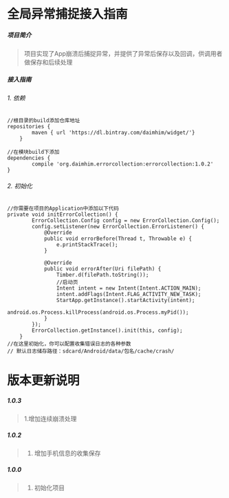 # 全局异常捕捉接入指南
##### 项目简介
> 项目实现了App崩溃后捕捉异常，并提供了异常后保存以及回调，供调用者做保存和后续处理
##### 接入指南
###### 1. 依赖

```
//根目录的build添加仓库地址
repositories {
        maven { url 'https://dl.bintray.com/daimhim/widget/'}
    }

//在模块build下添加
dependencies {
        compile 'org.daimhim.errorcollection:errorcollection:1.0.2'
}
```
###### 2. 初始化

```
//你需要在项目的Application中添加以下代码
private void initErrorCollection() {
        ErrorCollection.Config config = new ErrorCollection.Config();
        config.setListener(new ErrorCollection.ErrorListener() {
            @Override
            public void errorBefore(Thread t, Throwable e) {
                e.printStackTrace();
            }

            @Override
            public void errorAfter(Uri filePath) {
                Timber.d(filePath.toString());
                //启动页
                Intent intent = new Intent(Intent.ACTION_MAIN);
                intent.addFlags(Intent.FLAG_ACTIVITY_NEW_TASK);
                StartApp.getInstance().startActivity(intent);
                android.os.Process.killProcess(android.os.Process.myPid());
            }
        });
        ErrorCollection.getInstance().init(this, config);
    }
//在这里初始化，你可以配置收集错误日志的各种参数
// 默认日志储存路径：sdcard/Android/data/包名/cache/crash/
```
# 版本更新说明
##### 1.0.3
> 1.增加连续崩溃处理
##### 1.0.2
> 1. 增加手机信息的收集保存
##### 1.0.0
> 1. 初始化项目
